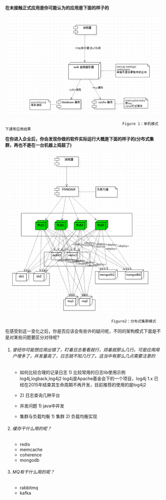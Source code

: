 **在未接触正式应用是你可能认为的应用是下面的样子的**

![](/assets/单机结构.png)

```
                                                     Figure 1：单机模式下通常应用结果
```

**在你进入企业后，你会发现你做的软件实际运行大概是下面的样子的\(分布式集群，再也不是在一台机器上捣鼓了\)**

![](/assets/分布式结构.png)

```
                                                Figure2：分布式集群模式
```

在感受到这一变化之后，你是否应该会有些许的疑问呢，不同的架构模式下面是不是对某些问题要区分对待呢?

1. ###### 曾经你可能想应用出错了，盯着日志看看就行，烦着就那么几行。可是应用用户增多了，并发量高了，日志就不知几行了。这当中有那么几点需要注意的

   * 如何比较合理的记录日志
     1\) 比较常用的日志lib使用示例log4j,logback,log4j2
          log4j是Apache基金会下的一个项目，log4j 1.x 已经在2015年结束其生命周期不再开发，目前推荐的使用的是log4j2

   * 2\) 日志查询几种平台
   * 并发问题
     1\) java中并发
   * 集群与负载均衡
     1\) 集群
     2\) 负载均衡实现     
2. ###### 缓存干什么用的呢？

   * redis
   * memcache
   * coherence
   * mongodb
3. ###### MQ有干什么用的呢？

   * rabbitmq
   * kafka



